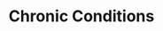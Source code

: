 ---
layout: more
permalink: "/modules/person-centered-care/chronic/"
title: Chronic Conditions
id: chronic

sections:
  - section:

    - part: half
      title: Self management support
      text: "The home health team can support client’s in managing their chronic conditions by:"
      bullets:
        - Assessment and monitoring
        - Managing emergencies
        - Teaching client to prevent/manage acute exacerbation
        - MRP care conferencing
        - Medication management

    - part: half
      title: Take Action
      text: Please watch the ‘Self Managing and Self Management Support’ video
      youtube: https://www.youtube.com/embed/uRQ853sRt0o

  - section:
    - part: half
      title: Client Education
      text: "Education for clients and caregivers may include:"
      bullets: 
        - Assessment and monitoring
        - Managing emergencies
        - Teaching client to prevent/manage acute exacerbation
        - MRP care conferencing
        - Medication management

  - section:
    - part: half
      title: Types of Conditions
      text: Home health nurses can be involved with clients with chronic conditions such as Chronic Obstructive Pulmonary Disease (COPD) or heart failure. There are many chronic health challenges people live with for many years.

    - part: half
      title: Self Reflection
      text: Not all chronic health challenges are physical. Watch the Living with Mental Health video and reflect.
      youtube: https://www.youtube.com/embed/zI2W32yNg8

  - section:
    - part: half
      title: Anxiety and Depression
      text: Indicate which signs and symptoms go with the underlying issue by dragging and dropping
    - part: full
      quiz-matching:
        - category: [Depression, more-on-topic/deppression.jpg] 
        - category: [Anxiety, more-on-topic/delirium.jpg]

        - Depression: Lack of interest in activities
        - Depression: Depressive mood
        - Depression: Excessive worry
        - Depression: Lack of energy
        - Anxiety: Restlessness
        - Anxiety: Muscle tension
        - Anxiety: Feelings of worthlessness
        - Anxiety: Irritability

  - section:
    - part: half
      title: Medication Management
      text: Ensuring the right medications are taken at the right time in the right way is a part of managing chronic disease. Community health nurses can assist clients with this by first doing a Best Possible Medication History. Once the history is done and documented, reconcilation should be done with the MRP.
      youtube: https://www.youtube.com/embed/xw9BBb8LhYw
    - part: half
      title: Take Action
      text: Review images of strategies you can use to help support taking their medication properly. Click an image to expand.
      gallery:
        - Image: modules/pcc/more-on-topic/holistic/social.png
        - Image: modules/pcc/more-on-topic/holistic/social.png
        - Image: modules/pcc/more-on-topic/holistic/social.png
        - Image: modules/pcc/more-on-topic/holistic/social.png
        - Image: modules/pcc/more-on-topic/holistic/social.png
        - Image: modules/pcc/more-on-topic/holistic/social.png
      


---